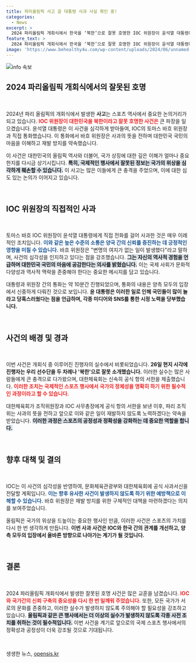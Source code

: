 ```yaml
---
title: 파리올림픽 사고 윤 대통령 사과 사실 확인 중!
categories:
  - News
excerpt: >
  2024 파리올림픽 개회식에서 한국을 ‘북한’으로 잘못 호명한 IOC 위원장이 윤석열 대통령에게 직접 사과했습니다. IOC는 재발 방지를 약속하며 공식 서신도 전할 계획입니다. 클릭해 자세한 내용을 확인하세요!
feature_text: >
  2024 파리올림픽 개회식에서 한국을 ‘북한’으로 잘못 호명한 IOC 위원장이 윤석열 대통령에게 직접 사과했습니다. IOC는 재발 방지를 약속하며 공식 서신도 전할 계획입니다. 클릭해 자세한 내용을 확인하세요!
image: 'https://www.behealthy4u.com/wp-content/uploads/2024/06/unnamed-file.png'
---
```


<p><img src="https://www.behealthy4u.com/wp-content/uploads/2024/06/unnamed-file.png" alt="info 속보" /></p>

<h2 data-ke-size="size26">2024 파리올림픽 개회식에서의 잘못된 호명</h2>

<p data-ke-size="size16">&nbsp;</p>

<p>2024년 파리 올림픽의 개회식에서 발생한 <b>사고</b>는 스포츠 역사에서 중요한 논의거리가 되고 있습니다. <b><span style="color: #ee2323;">IOC 위원장이 대한민국을 북한이라고 잘못 호명한 사건은</span></b> 큰 파장을 일으켰습니다. 윤석열 대통령은 이 사건을 심각하게 받아들여, IOC의 토마스 바흐 위원장과 직접 통화했습니다. 이 통화에서 바흐 위원장은 사과의 뜻을 전하며 대한민국 국민의 마음을 이해하고 재발 방지를 약속했습니다. </p>

<p>이 사건은 대한민국의 올림픽 역사와 더불어, 국가 상징에 대한 깊은 이해가 얼마나 중요한지를 다시금 상기시킵니다. <b><span style="background-color: #21538527;">특히, 국제적인 행사에서 잘못된 정보는 국가의 위상을 심각하게 훼손할 수 있습니다.</span></b> 이 사고는 많은 이들에게 큰 충격을 주었으며, 이에 대한 심도 있는 논의가 이어지고 있습니다.</p>

<p data-ke-size="size16">&nbsp;</p>

<h2 data-ke-size="size26">IOC 위원장의 직접적인 사과</h2>

<p data-ke-size="size16">&nbsp;</p>

<p>토마스 바흐 IOC 위원장이 윤석열 대통령에게 직접 전화를 걸어 사과한 것은 매우 이례적인 조치입니다. <b><span style="color: #1a5490;">이와 같은 높은 수준의 소통은 양국 간의 신뢰를 증진하는 데 긍정적인 영향을 미칠 수 있습니다.</span></b> 바흐 위원장은 "변명의 여지가 없는 일이 발생했다"라고 말하며, 사건의 심각성을 인지하고 있다는 점을 강조했습니다. <b><span style="background-color: #21538527;">그는 자신의 역사적 경험을 언급하며 대한민국 국민의 마음에 공감한다는 의사를 밝혔습니다.</span></b> 이는 국제 사회가 문화적 다양성과 역사적 맥락을 존중해야 한다는 중요한 메시지를 담고 있습니다.</p>

<p>대통령과 위원장 간의 통화는 약 10분간 진행되었으며, 통화의 내용은 양측 모두의 입장에서 신중하게 다뤄진 것으로 보입니다. <b>윤 대통령은 이러한 일로 인해 국민들이 많이 놀라고 당혹스러웠다는 점을 언급하며, 각종 미디어와 SNS를 통한 시정 노력을 당부했습니다.</b></p>

<p data-ke-size="size16">&nbsp;</p>

<h2 data-ke-size="size26">사건의 배경 및 경과</h2>

<p data-ke-size="size16">&nbsp;</p>

<p>이번 사건은 개회식 중 이루어진 진행자의 실수에서 비롯되었습니다. <b>26일 현지 시각에 진행자는 우리 선수단을 두 차례나 '북한'으로 잘못 소개했습니다.</b> 이러한 실수는 많은 사람들에게 큰 충격으로 다가왔으며, 대한체육회는 신속히 공식 항의 서한을 제출했습니다. <b><span style="color: #ee2323;">이러한 조치는 국제적인 스포츠 행사에서 국가의 정체성을 명확히 하기 위한 필수적인 과정이라고 할 수 있습니다.</span></b> </p>

<p>대한체육회가 조직위원장과 IOC 사무총장에게 공식 항의 서한을 보낸 이후, 파리 조직위는 사과의 뜻을 전하고 앞으로 이와 같은 일이 재발하지 않도록 노력하겠다는 약속을 받았습니다. <b><span style="background-color: #21538527;">이러한 과정은 스포츠의 공정성과 정확성을 강화하는 데 중요한 역할을 합니다.</span></b></p>

<p data-ke-size="size16">&nbsp;</p>

<h2 data-ke-size="size26">향후 대책 및 결의</h2>

<p data-ke-size="size16">&nbsp;</p>

<p>IOC는 이 사건의 심각성을 반영하여, 문화체육관광부와 대한체육회에 공식 사과서신을 전달할 계획입니다. <b><span style="color: #1a5490;">이는 향후 유사한 사건이 발생하지 않도록 하기 위한 예방책으로 이해할 수 있습니다.</span></b> 바흐 위원장은 재발 방지를 위한 구체적인 대책을 마련하겠다는 의지를 보여주었습니다. </p>

<p>올림픽은 국가의 위상을 드높이는 중요한 행사인 만큼, 이러한 사건은 스포츠의 가치를 다시 한 번 생각하게 만듭니다. <b>이번 사과 사건은 IOC와 한국 간의 관계를 개선하고, 양측 모두의 입장에서 올바른 방향으로 나아가는 계기가 될 것입니다.</b></p>

<p data-ke-size="size16">&nbsp;</p>

<h2 data-ke-size="size26">결론</h2>

<p data-ke-size="size16">&nbsp;</p>

<p>2024 파리올림픽 개회식에서 발생한 잘못된 호명 사건은 많은 교훈을 남겼습니다. <b><span style="color: #ee2323;">IOC와 국가간의 신뢰 구축의 중요성을 다시 한 번 일깨워 주었습니다.</span></b> 또한, 모든 국가가 서로의 문화를 존중하고, 이러한 실수가 발생하지 않도록 주의해야 할 필요성을 강조하고 있습니다. <b><span style="background-color: #21538527;">올림픽과 같은 큰 행사에서는 더 이상의 실수가 발생하지 않도록 각종 사전 조치를 취하는 것이 필수적입니다.</span></b> 이번 사건을 계기로 앞으로의 국제 스포츠 행사에서의 정확성과 공정성이 더욱 강조될 것으로 기대됩니다. </p>

<p data-ke-size="size16">&nbsp;</p>
생생한 뉴스, <a href="https://opensis.kr" rel="dofollow">opensis.kr</a>


